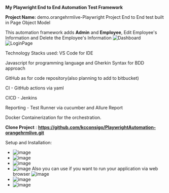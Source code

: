 **My Playwright End to End Automation Test Framework**

**Project Name:** demo.orangehrmlive-Playwright Project End to End test built in Page Object Model


This automation framework adds **Admin** and **Employee**, Edit Employee's Information and Delete the Employee's Information
![Dashboard](https://github.com/user-attachments/assets/a9c494c4-1396-4f6f-9878-ce933a0839a5)
![LoginPage](https://github.com/user-attachments/assets/a5419d6b-53d7-4ac3-a52e-3d893ac8a1a8)



Technology Stacks used: VS Code for IDE 

Javascript for programming language and Gherkin Syntax for BDD approach

GitHub as for code repository(also planning to add to bitbucket)

CI - GitHub actions via yaml 

CICD - Jenkins 

Reporting - Test Runner via cucumber and Allure Report 

Docker Containerization for the orchestration.

**Clone Project** : **https://github.com/kcconsigo/PlaywrightAutomation-orangehrmlive.git**

Setup and Installation:
* ![image](https://github.com/user-attachments/assets/701e07ad-ca3d-45d8-a08c-485c83fc4665)
* ![image](https://github.com/user-attachments/assets/dee6e874-dc7f-4c87-b4f1-1f222bad7469)
* ![image](https://github.com/user-attachments/assets/3a7f4103-75f6-4c57-ae2c-5c3dbdafb01e)
* ![image](https://github.com/user-attachments/assets/14ec7af1-1eee-42e2-b81c-9379f4fa1578)
Also you can use if you want to run your application via web browser
![image](https://github.com/user-attachments/assets/8dcf015f-7762-4239-8554-e966cca297da)
* ![image](https://github.com/user-attachments/assets/17462e49-73f7-44cd-8547-79082cfd9acb)
* ![image](https://github.com/user-attachments/assets/4d4310c1-ed6c-43f8-909b-df2b5eab18e2)







